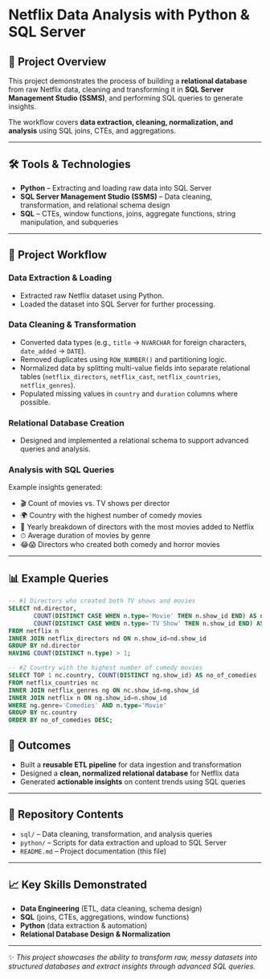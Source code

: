 # Netflix Data Analysis with Python & SQL Server

## 📌 Project Overview
This project demonstrates the process of building a **relational database** from raw Netflix data, cleaning and transforming it in **SQL Server Management Studio (SSMS)**, and performing SQL queries to generate insights.

The workflow covers **data extraction, cleaning, normalization, and analysis** using SQL joins, CTEs, and aggregations.

---

## 🛠 Tools & Technologies
- **Python** – Extracting and loading raw data into SQL Server  
- **SQL Server Management Studio (SSMS)** – Data cleaning, transformation, and relational schema design  
- **SQL** – CTEs, window functions, joins, aggregate functions, string manipulation, and subqueries  

---

## 📂 Project Workflow

### Data Extraction & Loading
- Extracted raw Netflix dataset using Python.  
- Loaded the dataset into SQL Server for further processing.  

### Data Cleaning & Transformation
- Converted data types (e.g., `title` → `NVARCHAR` for foreign characters, `date_added` → `DATE`).  
- Removed duplicates using `ROW_NUMBER()` and partitioning logic.  
- Normalized data by splitting multi-value fields into separate relational tables (`netflix_directors`, `netflix_cast`, `netflix_countries`, `netflix_genres`).  
- Populated missing values in `country` and `duration` columns where possible.  

### Relational Database Creation
- Designed and implemented a relational schema to support advanced queries and analysis.  

### Analysis with SQL Queries
Example insights generated:  
- 🎬 Count of movies vs. TV shows per director  
- 🌍 Country with the highest number of comedy movies  
- 📅 Yearly breakdown of directors with the most movies added to Netflix  
- ⏱ Average duration of movies by genre  
- 😂😱 Directors who created both comedy and horror movies  

---

## 📊 Example Queries

```sql
-- #1 Directors who created both TV shows and movies
SELECT nd.director,
       COUNT(DISTINCT CASE WHEN n.type='Movie' THEN n.show_id END) AS no_of_movies,
       COUNT(DISTINCT CASE WHEN n.type='TV Show' THEN n.show_id END) AS no_of_tv_shows
FROM netflix n
INNER JOIN netflix_directors nd ON n.show_id=nd.show_id
GROUP BY nd.director
HAVING COUNT(DISTINCT n.type) > 1;

-- #2 Country with the highest number of comedy movies
SELECT TOP 1 nc.country, COUNT(DISTINCT ng.show_id) AS no_of_comedies
FROM netflix_countries nc
INNER JOIN netflix_genres ng ON nc.show_id=ng.show_id
INNER JOIN netflix n ON ng.show_id=n.show_id
WHERE ng.genre='Comedies' AND n.type='Movie'
GROUP BY nc.country
ORDER BY no_of_comedies DESC;
```
## 🚀 Outcomes
- Built a **reusable ETL pipeline** for data ingestion and transformation  
- Designed a **clean, normalized relational database** for Netflix data  
- Generated **actionable insights** on content trends using SQL queries  

---

## 📎 Repository Contents
- `sql/` – Data cleaning, transformation, and analysis queries
- `python/` – Scripts for data extraction and upload to SQL Server    
- `README.md` – Project documentation (this file)  

---

## 📈 Key Skills Demonstrated
- **Data Engineering** (ETL, data cleaning, schema design)  
- **SQL** (joins, CTEs, aggregations, window functions)  
- **Python** (data extraction & automation)  
- **Relational Database Design & Normalization**  

---

✨ *This project showcases the ability to transform raw, messy datasets into structured databases and extract insights through advanced SQL queries.*
